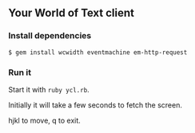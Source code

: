 ## Your World of Text client

### Install dependencies
```
$ gem install wcwidth eventmachine em-http-request
```

### Run it
Start it with `ruby ycl.rb`.

Initially it will take a few seconds to fetch the screen.

hjkl to move, q to exit.

